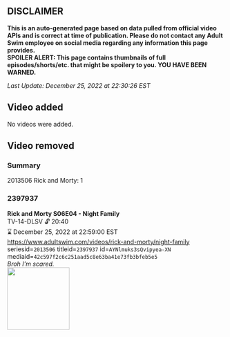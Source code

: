 ## DISCLAIMER
**This is an auto-generated page based on data pulled from official video APIs and is correct at time of publication. Please do not contact any Adult Swim employee on social media regarding any information this page provides.**  
**SPOILER ALERT: This page contains thumbnails of full episodes/shorts/etc. that might be spoilery to you. YOU HAVE BEEN WARNED.**  

_Last Update: December 25, 2022 at 22:30:26 EST_
## Video added
No videos were added.  
## Video removed
### Summary
2013506 Rick and Morty: 1  
### 2397937
**Rick and Morty S06E04 - Night Family**  
TV-14-DLSV 🔓 20:40  
⌛ December 25, 2022 at 22:59:00 EST  
https://www.adultswim.com/videos/rick-and-morty/night-family  
seriesid=`2013506` titleid=`2397937` id=`AYNlmuks3sQvipyea-XN` mediaid=`42c597f2c6c251aad5c8e63ba41e73fb3bfeb5e5`  
_Broh I'm scared._  
<a href="https://media.cdn.adultswim.com/uploads/20220922/thumbnails/2_229221029449-RickAndMorty_605_NightFamily.png"><img src="https://media.cdn.adultswim.com/uploads/20220922/thumbnails/2_229221029449-RickAndMorty_605_NightFamily.png" height="144px" /></a>
